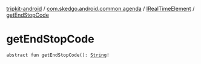 [tripkit-android](../../index.md) / [com.skedgo.android.common.agenda](../index.md) / [IRealTimeElement](index.md) / [getEndStopCode](./get-end-stop-code.md)

# getEndStopCode

`abstract fun getEndStopCode(): `[`String`](https://kotlinlang.org/api/latest/jvm/stdlib/kotlin/-string/index.html)`!`